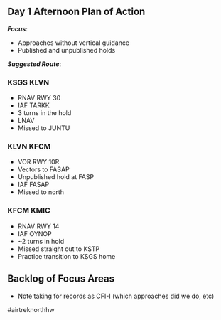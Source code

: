 ## Day 1 Afternoon Plan of Action
***Focus***: 
- Approaches without vertical guidance
- Published and unpublished holds

***Suggested Route***:
### KSGS KLVN
- RNAV RWY 30
- IAF TARKK
- 3 turns in the hold
- LNAV
- Missed to JUNTU

### KLVN KFCM
- VOR RWY 10R
- Vectors to FASAP
- Unpublished hold at FASP
- IAF FASAP
- Missed to north 

### KFCM KMIC
- RNAV RWY 14
- IAF OYNOP
- ~2 turns in hold
- Missed straight out to KSTP
- Practice transition to KSGS home


## Backlog of Focus Areas
- Note taking for records as CFI-I (which approaches did we do, etc)



#airtreknorthhw 
